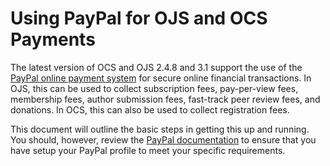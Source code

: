 # Using PayPal for OJS and OCS Payments

The latest version of OCS and OJS 2.4.8 and 3.1 support the use of the[ PayPal online payment system](http://www.paypal.com) for secure online financial transactions. In OJS, this can be used to collect subscription fees, pay-per-view fees, membership fees, author submission fees, fast-track peer review fees, and donations. In OCS, this can also be used to collect registration fees.

This document will outline the basic steps in getting this up and running. You should, however, review the [PayPal documentation](https://www.paypal.com/us/selfhelp/home) to ensure that you have setup your PayPal profile to meet your specific requirements.
